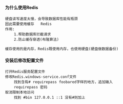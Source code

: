 #### 为什么使用Redis

```
硬盘读写速度太慢，会导致数据库性能有瓶颈
因此需要使用缓存   Redis
作用:
	1.帮助数据库拦截请求
	2.防止缓存穿透(布隆算法)

缓存使用的是内存，Redis既使用内存，也使用硬盘(硬盘做数据备份)
```



#### 安装后修改配置文件

```
打开Redis服务配置文件
修改Redis.windows-service.conf文件
	找到含有# requirepass foobared字样的地方，追加输入
	requirepass 密码
取消限制本地访问
	找到 #bin 127.0.0.1 ::1 没有#则加上
	
```

